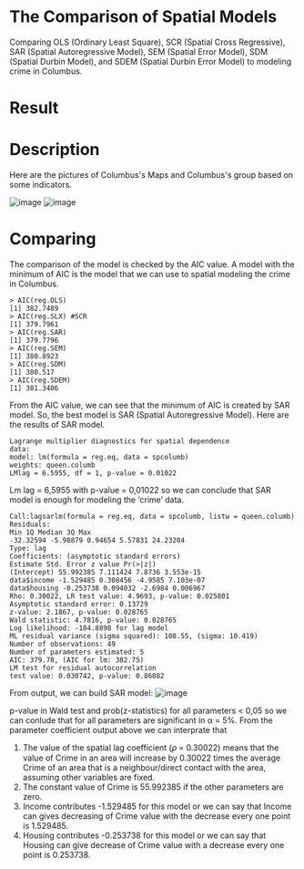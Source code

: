 # The Comparison of Spatial Models
Comparing OLS (Ordinary Least Square), SCR (Spatial Cross Regressive), SAR (Spatial Autoregressive Model), SEM (Spatial Error Model), SDM (Spatial Durbin Model), and SDEM (Spatial Durbin Error Model) to modeling crime in Columbus.

# Result
# Description
Here are the pictures of Columbus's Maps and Columbus's group based on some indicators.

![image](https://user-images.githubusercontent.com/102334577/161647618-37ec5693-f113-4194-925a-11aeff2d339b.png)
![image](https://user-images.githubusercontent.com/102334577/161647649-aa66f78a-7b60-4a35-8f0f-9c416d916e7f.png)

# Comparing
The comparison of the model is checked by the AIC value. A model with the minimum of AIC is the model that we can use to spatial modeling the crime in Columbus.

    > AIC(reg.OLS)
    [1] 382.7489
    > AIC(reg.SLX) #SCR
    [1] 379.7961
    > AIC(reg.SAR) 
    [1] 379.7796
    > AIC(reg.SEM)
    [1] 380.8923
    > AIC(reg.SDM)
    [1] 380.517
    > AIC(reg.SDEM)
    [1] 381.3406
    
From the AIC value, we can see that the minimum of AIC is created by SAR model. So, the best model is SAR (Spatial Autoregressive Model).
Here are the results of SAR model.

    Lagrange multiplier diagnostics for spatial dependence
    data:
    model: lm(formula = reg.eq, data = spcolumb)
    weights: queen.columb
    LMlag = 6.5955, df = 1, p-value = 0.01022
    
Lm lag = 6,5955 with p-value = 0,01022 so we can conclude that SAR model is enough for modeling the ‘crime’ data.

    Call:lagsarlm(formula = reg.eq, data = spcolumb, listw = queen.columb)
    Residuals:
    Min 1Q Median 3Q Max
    -32.32594 -5.98879 0.94654 5.57831 24.23204
    Type: lag
    Coefficients: (asymptotic standard errors)
    Estimate Std. Error z value Pr(>|z|)
    (Intercept) 55.992385 7.111424 7.8736 3.553e-15
    data$income -1.529485 0.308456 -4.9585 7.103e-07
    data$housing -0.253738 0.094032 -2.6984 0.006967
    Rho: 0.30022, LR test value: 4.9693, p-value: 0.025801
    Asymptotic standard error: 0.13729
    z-value: 2.1867, p-value: 0.028765
    Wald statistic: 4.7816, p-value: 0.028765
    Log likelihood: -184.8898 for lag model
    ML residual variance (sigma squared): 108.55, (sigma: 10.419)
    Number of observations: 49
    Number of parameters estimated: 5
    AIC: 379.78, (AIC for lm: 382.75)
    LM test for residual autocorrelation
    test value: 0.030742, p-value: 0.86082
    
From output, we can build SAR model:
![image](https://user-images.githubusercontent.com/102334577/161649196-adc26a65-285c-414e-96cf-5aed500d36cd.png)

p-value in Wald test and prob(z-statistics) for all parameters < 0,05 so we can conlude that for all parameters are significant in α = 5%.
From the parameter coefficient output above we can interprate that 
1. The value of the spatial lag coefficient (𝜌 = 0.30022) means that the value of Crime in an area will increase by 0.30022 times the average Crime of an area that is a neighbour/direct contact with the area, assuming other variables are fixed.
2. The constant value of Crime is 55.992385 if the other parameters are zero.
3. Income contributes -1.529485 for this model or we can say that Income can gives decreasing of Crime value with the decrease every one point is 1.529485.
4. Housing contributes -0.253738 for this model or we can say that Housing can give decrease of Crime value with a decrease every one point is 0.253738.
